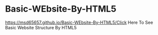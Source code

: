 # Basic-WEbsite-By-HTML5
https://msd65657.github.io/Basic-WEbsite-By-HTML5/Click Here To See Basic Website Structure By HTML5
